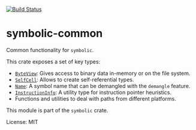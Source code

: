 [![Build Status](https://travis-ci.org/getsentry/symbolic.svg?branch=master)](https://travis-ci.org/getsentry/symbolic)

# symbolic-common

Common functionality for `symbolic`.

This crate exposes a set of key types:

 - [`ByteView`]: Gives access to binary data in-memory or on the file system.
 - [`SelfCell`]: Allows to create self-referential types.
 - [`Name`]: A symbol name that can be demangled with the `demangle` feature.
 - [`InstructionInfo`]: A utility type for instruction pointer heuristics.
 - Functions and utilities to deal with paths from different platforms.

This module is part of the `symbolic` crate.

[`Name`]: https://docs.rs/symbolic/7/symbolic/common/struct.Name.html
[`ByteView`]: https://docs.rs/symbolic/7/symbolic/common/struct.ByteView.html
[`InstructionInfo`]: https://docs.rs/symbolic/7/symbolic/common/struct.InstructionInfo.html
[`SelfCell`]: https://docs.rs/symbolic/7/symbolic/common/struct.SelfCell.html

License: MIT
